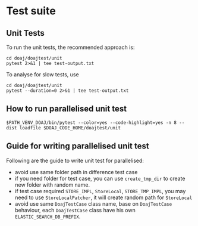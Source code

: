 # Test suite

## Unit Tests

To run the unit tests, the recommended approach is:

```
cd doaj/doajtest/unit
pytest 2>&1 | tee test-output.txt
```

To analyse for slow tests, use

```
cd doaj/doajtest/unit
pytest --duration=0 2>&1 | tee test-output.txt
```

How to run parallelised unit test
-------------------------------------
```shell
$PATH_VENV_DOAJ/bin/pytest --color=yes --code-highlight=yes -n 8 --dist loadfile $DOAJ_CODE_HOME/doajtest/unit
```


Guide for writing parallelised unit test 
---------
Following are the guide to write unit test for parallelised:
* avoid use same folder path in difference test case
* if you need folder for test case, you can use `create_tmp_dir` to create new folder with random name.
* if test case required `STORE_IMPL`, `StoreLocal`, `STORE_TMP_IMPL`, you may need to use `StoreLocalPatcher`, it will create random path for `StoreLocal`
* avoid use same `DoajTestCase` class name, base on `DoajTestCase` behaviour, each `DoajTestCase` class have his own `ELASTIC_SEARCH_DB_PREFIX`.
